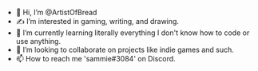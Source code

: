 - 👋 Hi, I’m @ArtistOfBread
- ✍️ I’m interested in gaming, writing, and drawing.
- 🌱 I’m currently learning literally everything I don't know how to code or use anything.
- 💞️ I’m looking to collaborate on projects like indie games and such.
- 📫 How to reach me 'sammie#3084' on Discord.

<!---
ArtistOfBread/ArtistOfBread is a ✨ special ✨ repository because its `README.md` (this file) appears on your GitHub profile.
You can click the Preview link to take a look at your changes.
--->
